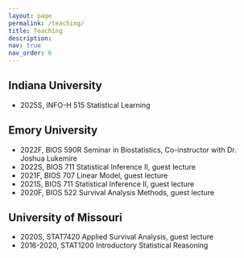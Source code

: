 ```yaml
---
layout: page
permalink: /teaching/
title: Teaching
description: 
nav: true
nav_order: 6
---
```

## Indiana University
- 2025S, INFO-H 515 Statistical Learning

## Emory University
- 2022F, BIOS 590R Seminar in Biostatistics, Co-instructor with Dr. Joshua Lukemire
- 2022S, BIOS 711 Statistical Inference II, guest lecture
- 2021F, BIOS 707 Linear Model, guest lecture
- 2021S, BIOS 711 Statistical Inference II, guest lecture
- 2020F, BIOS 522 Survival Analysis Methods, guest lecture

## University of Missouri
- 2020S, STAT7420 Applied Survival Analysis, guest lecture
- 2016-2020, STAT1200 Introductory Statistical Reasoning